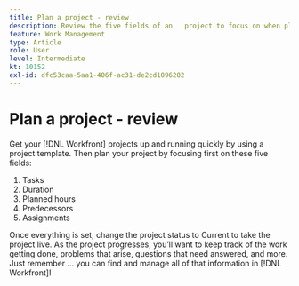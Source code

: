 ```yaml
---
title: Plan a project - review
description: Review the five fields of an   project to focus on when planning a project—tasks, duration, planned hours, predecessors, and assignments.
feature: Work Management
type: Article
role: User
level: Intermediate
kt: 10152
exl-id: dfc53caa-5aa1-406f-ac31-de2cd1096202
---
```

# Plan a project - review

Get your [!DNL  Workfront] projects up and running quickly by using a project template. Then plan your project by focusing first on these five fields:

1. Tasks
1. Duration
1. Planned hours
1. Predecessors
1. Assignments

Once everything is set, change the project status to Current to take the project live. As the project progresses, you’ll want to keep track of the work getting done, problems that arise, questions that need answered, and more. Just remember ... you can find and manage all of that information in [!DNL Workfront]!

<!---
footer urls for the LP
Plan a project 
Edit projects
Overview of the project planned start date
Overview of the project planned completion date
Tasks overview
Task duration and duration types 
Use task predecessors 
Modify multiple user assignments in a task list
Notifications: Information about work assigned to me 
--->
